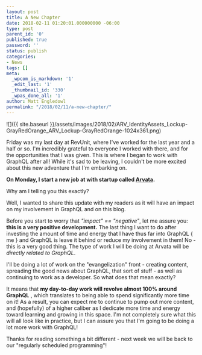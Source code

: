```yaml
---
layout: post
title: A New Chapter
date: 2018-02-11 01:20:01.000000000 -06:00
type: post
parent_id: '0'
published: true
password: ''
status: publish
categories:
- News
tags: []
meta:
  _wpcom_is_markdown: '1'
  _edit_last: '1'
  _thumbnail_id: '330'
  _wpas_done_all: '1'
author: Matt Engledowl
permalink: "/2018/02/11/a-new-chapter/"
---
```

![]({{ site.baseurl }}/assets/images/2018/02/ARV_IdentityAssets_Lockup-GrayRedOrange_ARV_Lockup-GrayRedOrange-1024x361.png)

Friday was my last day at RevUnit, where I've worked for the last year and a half or so. I'm incredibly grateful to everyone I worked with there, and for the opportunities that I was given. This is where I began to work with GraphQL after all! While it's sad to be leaving, I couldn't be more excited about this new adventure that I'm embarking on.

**On Monday, I start a new job at with startup called [Arvata](https://arvata.io/).**

Why am I telling you this exactly?

Well, I wanted to share this update with my readers as it will have an impact on my involvement in GraphQL and on this blog.

Before you start to worry that _"impact" == "negative"_, let me assure you:&nbsp; **this is a very positive development.** The last thing I want to do after investing the amount of time and energy that I have thus far into GraphQL { me } and GraphQL is leave it behind or reduce my involvement in them! No - this is a very good thing. The type of work I will be doing at Arvata will be _directly related to GraphQL_.

I'll be doing a lot of work on the "evangelization" front - creating content, spreading the good news about GraphQL, that sort of stuff - as well as continuing to work as a developer. So what does that mean exactly?

It means that **my day-to-day work will revolve almost 100% around GraphQL** , which translates to being able to spend significantly more time on it! As a result, you can expect me to continue to pump out more content, and (hopefully) of a higher caliber as I dedicate more time and energy toward learning and growing in this space. I'm not completely sure what this will all look like in practice, but I can assure you that I'm going to be doing a lot more work with GraphQL!

Thanks for reading something a bit different - next week we will be back to our "regularly scheduled programming"!

